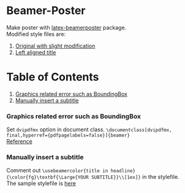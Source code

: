 # Beamer-Poster
Make poster with [latex-beamerposter](https://github.com/deselaers/latex-beamerposter) package.  
Modified style files are:
1. [Original with slight modification](https://gist.github.com/Shusei-E/0c13b64ac31d8fc2cce395e2f892325e)
2. [Left aligned title](https://gist.github.com/Shusei-E/39d6d5bc86f46acf2b1b6fc06193aa91)


# Table of Contents
1. [Graphics related error such as BoundingBox](#graphics-related-error-such-as-boundingbox)
2. [Manually insert a subtitle](#manually-insert-a-subtitle)

### Graphics related error such as BoundingBox
Set `dvipdfmx` option in document class. `\documentclass[dvipdfmx, final,hyperref={pdfpagelabels=false}]{beamer}`  
[Reference](http://qiita.com/zr_tex8r/items/442b75b452b11bee8049)

### Manually insert a subtitle
Comment out `\usebeamercolor{title in headline}{\color{fg}\textbf{\Large{YOUR SUBTITLE}}\\[1ex]}` in the stylefile.  
The sample stylefile is [here](https://gist.github.com/Shusei-E/39d6d5bc86f46acf2b1b6fc06193aa91)
